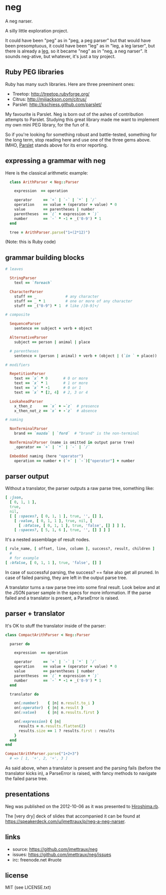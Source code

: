# neg

A neg narser.

A silly little exploration project.

It could have been "peg" as in "peg, a peg parser" but that would have been presomptuous, it could have been "leg" as in "leg, a leg larser", but there is already a [leg](http://piumarta.com/software/peg/peg.1.html), so it became "neg" as in "neg, a neg narser". It sounds neg-ative, but whatever, it's just a toy project.


## Ruby PEG libraries

Ruby has many such libraries. Here are three preeminent ones:

* Treetop: <http://treetop.rubyforge.org/>
* Citrus: <http://mjijackson.com/citrus/>
* Parslet: <http://kschiess.github.com/parslet/>

My favourite is Parslet. Neg is born out of the ashes of contribution attempts to Parslet. Studying this great library made me want to implement my own mini PEG library, for the fun of it.

So if you're looking for something robust and battle-tested, something for the long term, stop reading here and use one of the three gems above. IMHO, [Parslet](http://kschiess.github.com/parslet/) stands above for its error reporting.


## expressing a grammar with neg

Here is the classical arithmetic example:

```ruby
  class ArithParser < Neg::Parser

    expression  == operation

    operator     == `+` | `-` | `*` | `/`
    operation    == value + (operator + value) * 0
    value        == parentheses | number
    parentheses  == `(` + expression + `)`
    number       == `-` * -1 + _('0-9') * 1
  end

  tree = ArithParser.parse("1+(2*12)")
```

(Note: this is Ruby code)


## grammar building blocks

```ruby
# leaves

  StringParser
    text == `foreach`

  CharacterParser
    stuff == _             # any character
    stuff == _ * 1         # one or more of any character
    stuff == _("0-9") * 1  # like /[0-9]+/

# composite

  SequenceParser
    sentence == subject + verb + object

  AlternativeParser
    subject == person | animal | place

  # parentheses
    sentence = (person | animal) + verb + (object | (`in ` + place))

# modifiers

  RepetitionParser
    text == `x` * 0       # 0 or more
    text == `x` * 1       # 1 or more
    text == `x` * -1      # 0 or 1
    text == `x` * [2, 4]  # 2, 3 or 4

  LookaheadParser
    x_then_z     == `x` + ~`z`  # presence
    x_then_not_z == `x` + -`z`  # absence

# naming

  NonTerminalParser
    brand == `mazda` | `ford`  # "brand" is the non-terminal

  NonTerminalParser (name is omitted in output parse tree)
    _operator == `+` | `*` | `-` | `/`

  Embedded naming (here "operator")
    operation == number + (`+` | `-`)["operator"] + number
```


## parser output

Without a translator, the parser outputs a raw parse tree, something like:

```ruby
[ :json,
  [ 0, 1, 1 ],
  true,
  nil,
  [ [ :spaces?, [ 0, 1, 1 ], true, '', [] ],
    [ :value, [ 0, 1, 1 ], true, nil, [
      [ :bfalse, [ 0, 1, 1 ], true, 'false', [] ] ] ],
    [ :spaces?, [ 5, 1, 6 ], true, '', [] ] ] ]
```

It's a nested assemblage of result nodes.

```ruby
[ rule_name, [ offset, line, column ], success?, result, children ]
  #
  # for example
[ :bfalse, [ 0, 1, 1 ], true, 'false', [] ]
```

In case of successful parsing, the success? == false also get all pruned. In case of failed parsing, they are left in the output parse tree.

A translator turns a raw parse tree into some final result. Look below and at the JSON parser sample in the specs for more information. If the parse failed and a translator is present, a ParseError is raised.


## parser + translator

It's OK to stuff the translator inside of the parser:

```ruby
class CompactArithParser < Neg::Parser

  parser do

    expression  == operation

    operator     == `+` | `-` | `*` | `/`
    operation    == value + (operator + value) * 0
    value        == parentheses | number
    parentheses  == `(` + expression + `)`
    number       == `-` * -1 + _('0-9') * 1
  end

  translator do

    on(:number)    { |n| n.result.to_i }
    on(:operator)  { |n| n.result }
    on(:value)     { |n| n.results.first }

    on(:expression) { |n|
      results = n.results.flatten(2)
      results.size == 1 ? results.first : results
    }
  end
end

CompactArithParser.parse("1+2+3")
  # => [ 1, '+', 2, '+', 3 ]
```

As said above, when a translator is present and the parsing fails (before the translator kicks in), a ParseError is raised, with fancy methods to navigate the failed parse tree.


## presentations

Neg was published on the 2012-10-06 as it was presented to [Hiroshima.rb](http://hiroshimarb.github.com/).

The \[very dry\] deck of slides that accompanied it can be found at <https://speakerdeck.com/u/jmettraux/p/neg-a-neg-narser>.


## links

* source: <https://github.com/jmettraux/neg>
* issues: <https://github.com/jmettraux/neg/issues>
* irc: freenode.net #ruote


## license

MIT (see LICENSE.txt)


